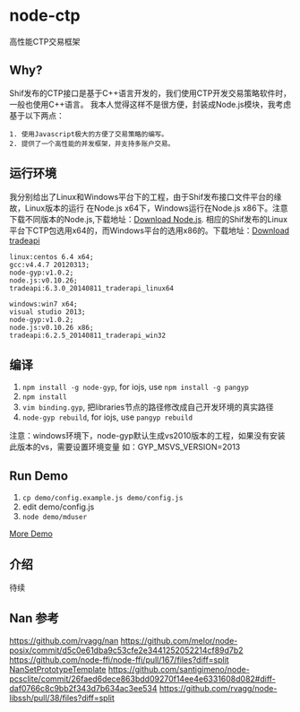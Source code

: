 node-ctp
========

高性能CTP交易框架

## Why?

Shif发布的CTP接口是基于C++语言开发的，我们使用CTP开发交易策略软件时，一般也使用C++语言。
我本人觉得这样不是很方便，封装成Node.js模块，我考虑基于以下两点：

    1. 使用Javascript极大的方便了交易策略的编写。
    2. 提供了一个高性能的并发框架，并支持多账户交易。


## 运行环境

我分别给出了Linux和Windows平台下的工程，由于Shif发布接口文件平台的缘故，Linux版本的运行
在Node.js x64下，Windows运行在Node.js x86下。注意下载不同版本的Node.js,下载地址：[Download Node.js](http://www.nodejs.org/download/).
相应的Shif发布的Linux平台下CTP包选用x64的，而Windows平台的选用x86的。下载地址：[Download tradeapi](http://www.sfit.com.cn/5_2_DocumentDown.htm)

    linux:centos 6.4 x64;
    gcc:v4.4.7 20120313;
    node-gyp:v1.0.2;
    node.js:v0.10.26;
    tradeapi:6.3.0_20140811_traderapi_linux64

    windows:win7 x64;
    visual studio 2013;
    node-gyp:v1.0.2;
    node.js:v0.10.26 x86;
    tradeapi:6.2.5_20140811_traderapi_win32


## 编译

1. `npm install -g node-gyp`, for iojs, use `npm install -g pangyp`
1. `npm install`
1. `vim binding.gyp`, 把libraries节点的路径修改成自己开发环境的真实路径
1. `node-gyp rebuild`, for iojs, use `pangyp rebuild`

注意：windows环境下，node-gyp默认生成vs2010版本的工程，如果没有安装此版本的vs，需要设置环境变量
如：GYP_MSVS_VERSION=2013

## Run Demo

1. `cp demo/config.example.js demo/config.js`
1. edit demo/config.js
1. `node demo/mduser`

[More Demo](./demo)

## 介绍

待续

## Nan 参考
https://github.com/rvagg/nan
https://github.com/melor/node-posix/commit/d5c0e61dba9c53cfe2e3441252052214cf89d7b2
https://github.com/node-ffi/node-ffi/pull/167/files?diff=split
[NanSetPrototypeTemplate](https://github.com/santigimeno/node-pcsclite/blob/master/src/cardreader.cpp)
https://github.com/santigimeno/node-pcsclite/commit/26faed6dece863bdd09270f14ee4e6331608d082#diff-daf0766c8c9bb2f343d7b634ac3ee534
https://github.com/rvagg/node-libssh/pull/38/files?diff=split